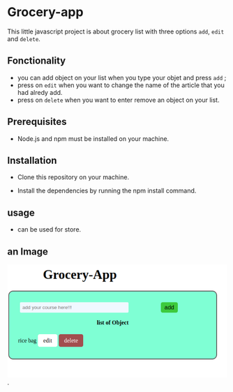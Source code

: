 # Grocery-app
This little javascript project is about grocery list with three options `add`, `edit` and `delete`.
## Fonctionality
- you can add object on your list when you type your objet and press `add` ;
- press on `edit` when you want to change the name   of the article that you had alredy add.
- press on `delete` when you want to enter remove an object on your list.

## Prerequisites
- Node.js and npm must be installed on your machine.

## Installation
- Clone this repository on your machine.
<!-- - Access the project directory in your terminal. -->
- Install the dependencies by running the npm install command.

## usage
- can be used for store.

## an Image
![alt text](./assets/images/Screenshot%20from%202023-09-06%2011-10-51.png).
